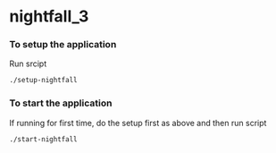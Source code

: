 # nightfall_3

### To setup the application

Run srcipt
```sh
./setup-nightfall
```

### To start the application

If running for first time, do the setup first as above and then run script
```sh
./start-nightfall
```
